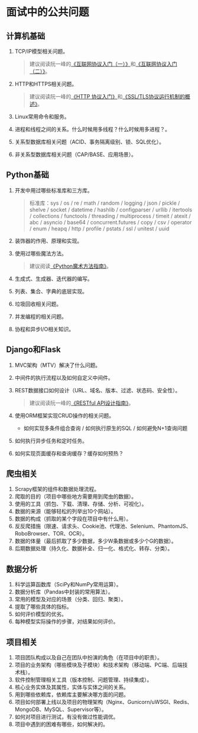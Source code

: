 # 面试中的公共问题

## 计算机基础

1. TCP/IP模型相关问题。

   > 建议阅读阮一峰的[《互联网协议入门（一）》](http://www.ruanyifeng.com/blog/2012/05/internet_protocol_suite_part_i.html)和[《互联网协议入门（二）》](http://www.ruanyifeng.com/blog/2012/06/internet_protocol_suite_part_ii.html)。

2. HTTP和HTTPS相关问题。

   > 建议阅读阮一峰的[《HTTP 协议入门》](http://www.ruanyifeng.com/blog/2016/08/http.html)和[《SSL/TLS协议运行机制的概述》](http://www.ruanyifeng.com/blog/2014/02/ssl_tls.html)。

3. Linux常用命令和服务。
4. 进程和线程之间的关系。什么时候用多线程？什么时候用多进程？。
5. 关系型数据库相关问题（ACID、事务隔离级别、锁、SQL优化）。
6. 非关系型数据库相关问题（CAP/BASE、应用场景）。

## Python基础

1. 开发中用过哪些标准库和三方库。

   > 标准库：sys / os / re / math / random / logging / json / pickle / shelve / socket / datetime / hashlib / configparser / urllib / itertools / collections / functools / threading / multiprocess / timeit / atexit / abc / asyncio / base64 / concurrent.futures / copy / csv / operator / enum / heapq / http / profile / pstats / ssl / unitest / uuid

2. 装饰器的作用、原理和实现。
3. 使用过哪些魔法方法。

   > 建议阅读[《Python魔术方法指南》](https://pycoders-weekly-chinese.readthedocs.io/en/latest/issue6/a-guide-to-pythons-magic-methods.html)。

4. 生成式、生成器、迭代器的编写。
5. 列表、集合、字典的底层实现。
6. 垃圾回收相关问题。
7. 并发编程的相关问题。
8. 协程和异步I/O相关知识。

## Django和Flask

1. MVC架构（MTV）解决了什么问题。
2. 中间件的执行流程以及如何自定义中间件。
3. REST数据接口如何设计（URL、域名、版本、过滤、状态码、安全性）。

   > 建议阅读阮一峰的[《RESTful API设计指南》](http://www.ruanyifeng.com/blog/2014/05/restful_api.html)。

4. 使用ORM框架实现CRUD操作的相关问题。
   * 如何实现多条件组合查询 / 如何执行原生的SQL / 如何避免N+1查询问题
5. 如何执行异步任务和定时任务。
6. 如何实现页面缓存和查询缓存？缓存如何预热？

## 爬虫相关

1. Scrapy框架的组件和数据处理流程。
2. 爬取的目的（项目中哪些地方需要用到爬虫的数据）。
3. 使用的工具（抓包、下载、清理、存储、分析、可视化）。
4. 数据的来源（能够轻松的列举出10个网站）。
5. 数据的构成（抓取的某个字段在项目中有什么用）。
6. 反反爬措施（限速、请求头、Cookie池、代理池、Selenium、PhantomJS、RoboBrowser、TOR、OCR）。
7. 数据的体量（最后抓取了多少数据，多少W条数据或多少个G的数据）。
8. 后期数据处理（持久化、数据补全、归一化、格式化、转存、分类）。

## 数据分析

1. 科学运算函数库（SciPy和NumPy常用运算）。
2. 数据分析库（Pandas中封装的常用算法）。
3. 常用的模型及对应的场景（分类、回归、聚类）。
4. 提取了哪些具体的指标。
5. 如何评价模型的优劣。
6. 每种模型实际操作的步骤，对结果如何评价。

## 项目相关

1. 项目团队构成以及自己在团队中扮演的角色（在项目中的职责）。
2. 项目的业务架构（哪些模块及子模块）和技术架构（移动端、PC端、后端技术栈）。
3. 软件控制管理相关工具（版本控制、问题管理、持续集成）。
4. 核心业务实体及其属性，实体与实体之间的关系。
5. 用到哪些依赖库，依赖库主要解决哪方面的问题。
6. 项目如何部署上线以及项目的物理架构（Nginx、Gunicorn/uWSGI、Redis、MongoDB、MySQL、Supervisor等）。
7. 如何对项目进行测试，有没有做过性能调优。
8. 项目中遇到的困难有哪些，如何解决的。

